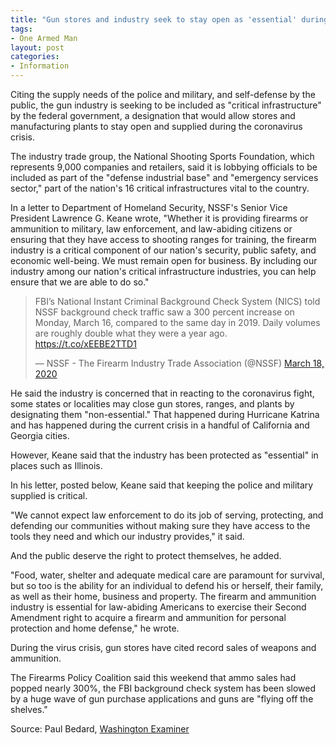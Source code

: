```yaml
---
title: "Gun stores and industry seek to stay open as 'essential' during virus crisis"
tags:
- One Armed Man
layout: post
categories:
- Information
---
```


Citing the supply needs of the police and military, and self-defense by the public, the gun industry is seeking to be included as "critical infrastructure" by the federal government, a designation that would allow stores and manufacturing plants to stay open and supplied during the coronavirus crisis.

The industry trade group, the National Shooting Sports Foundation, which represents 9,000 companies and retailers, said it is lobbying officials to be included as part of the "defense industrial base" and "emergency services sector," part of the nation's 16 critical infrastructures vital to the country.

In a letter to Department of Homeland Security, NSSF's Senior Vice President Lawrence G. Keane wrote, "Whether it is providing firearms or ammunition to military, law enforcement, and law-abiding citizens or ensuring that they have access to shooting ranges for training, the firearm industry is a critical component of our nation's security, public safety, and economic well-being. We must remain open for business. By including our industry among our nation's critical infrastructure industries, you can help ensure that we are able to do so."

<blockquote class="twitter-tweet"><p lang="en" dir="ltr">FBI’s National Instant Criminal Background Check System (NICS) told NSSF background check traffic saw a 300 percent increase on Monday, March 16, compared to the same day in 2019. Daily volumes are roughly double what they were a year ago. <a href="https://t.co/xEEBE2TTD1">https://t.co/xEEBE2TTD1</a></p>&mdash; NSSF - The Firearm Industry Trade Association (@NSSF) <a href="https://twitter.com/NSSF/status/1240360221962391561?ref_src=twsrc%5Etfw">March 18, 2020</a></blockquote> <script async src="https://platform.twitter.com/widgets.js" charset="utf-8"></script>

He said the industry is concerned that in reacting to the coronavirus fight, some states or localities may close gun stores, ranges, and plants by designating them "non-essential." That happened during Hurricane Katrina and has happened during the current crisis in a handful of California and Georgia cities.

However, Keane said that the industry has been protected as "essential" in places such as Illinois.

In his letter, posted below, Keane said that keeping the police and military supplied is critical.

"We cannot expect law enforcement to do its job of serving, protecting, and defending our communities without making sure they have access to the tools they need and which our industry provides," it said.

And the public deserve the right to protect themselves, he added.

"Food, water, shelter and adequate medical care are paramount for survival, but so too is the ability for an individual to defend his or herself, their family, as well as their home, business and property. The firearm and ammunition industry is essential for law-abiding Americans to exercise their Second Amendment right to acquire a firearm and ammunition for personal protection and home defense," he wrote.

During the virus crisis, gun stores have cited record sales of weapons and ammunition.

The Firearms Policy Coalition said this weekend that ammo sales had popped nearly 300%, the FBI background check system has been slowed by a huge wave of gun purchase applications and guns are "flying off the shelves."

Source: Paul Bedard, [Washington Examiner](https://www.washingtonexaminer.com/washington-secrets/gun-stores-industry-seek-to-stay-open-as-essential-during-virus-crisis)
